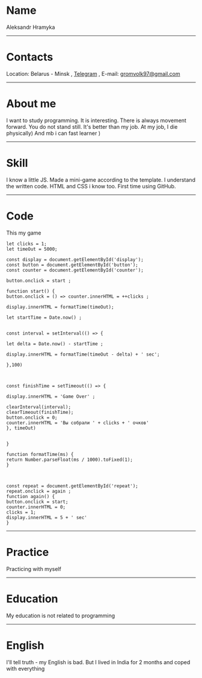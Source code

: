 # Name
Aleksandr Hramyka

---


# Contacts
Location: Belarus - Minsk , [Telegram](https://t.me/master_thunder) , E-mail: gromvolk97@gmail.com

---

# About me

I want to study programming. It is interesting. There is always movement forward.
You do not stand still. It's better than my job. At my job, I die physically) And mb i can fast learner )

---


# Skill


I know a little JS. Made a mini-game according to the template. I understand the written code.
HTML and CSS i know too. First time using GitHub.


---

# Code

This my game
```
let clicks = 1;
let timeOut = 5000;

const display = document.getElementById('display');
const button = document.getElementById('button');
const counter = document.getElementById('counter');

button.onclick = start ;

function start() {
button.onclick = () => counter.innerHTML = ++clicks ;

display.innerHTML = formatTime(timeOut);

let startTime = Date.now() ;


const interval = setInterval(() => {

let delta = Date.now() - startTime ;

display.innerHTML = formatTime(timeOut - delta) + ' sec';

},100)



const finishTime = setTimeout(() => {

display.innerHTML = 'Game Over' ;

clearInterval(interval);
clearTimeout(finishTime);
button.onclick = 0;
counter.innerHTML = 'Вы собрали ' + clicks + ' очков'
}, timeOut)


}

function formatTime(ms) {
return Number.parseFloat(ms / 1000).toFixed(1);
}



const repeat = document.getElementById('repeat');
repeat.onclick = again ;
function again() {
button.onclick = start;
counter.innerHTML = 0;
clicks = 1;
display.innerHTML = 5 + ' sec'
}
```

---



# Practice

Practicing with myself

---

# Education

My education is not related to programming

---

# English

I'll tell truth - my English is bad.
But I lived in India for 2 months and
coped with everything
